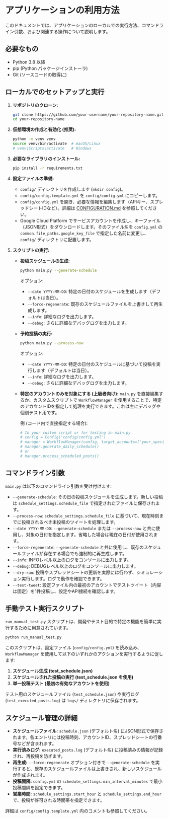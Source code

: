 # アプリケーションの利用方法

このドキュメントでは、アプリケーションのローカルでの実行方法、コマンドライン引数、および関連する操作について説明します。

## 必要なもの

*   Python 3.8 以降
*   pip (Python パッケージインストーラ)
*   Git (ソースコードの取得に)

## ローカルでのセットアップと実行

1.  **リポジトリのクローン:**
    ```bash
    git clone https://github.com/your-username/your-repository-name.git
    cd your-repository-name
    ```

2.  **仮想環境の作成と有効化 (推奨):**
    ```bash
    python -m venv venv
    source venv/bin/activate  # macOS/Linux
    # venv\Scripts\activate   # Windows
    ```

3.  **必要なライブラリのインストール:**
    ```bash
    pip install -r requirements.txt
    ```

4.  **設定ファイルの準備:**
    *   `config/` ディレクトリを作成します (`mkdir config`)。
    *   `config/config.template.yml` を `config/config.yml` にコピーします。
    *   `config/config.yml` を開き、必要な情報を編集します（APIキー、スプレッドシートIDなど）。詳細は [CONFIGURATION.md](./CONFIGURATION.md) を参照してください。
    *   Google Cloud Platform でサービスアカウントを作成し、キーファイル（JSON形式）をダウンロードします。そのファイル名を `config.yml` の `common.file_paths.google_key_file` で指定した名前に変更し、`config/` ディレクトリに配置します。

5.  **スクリプトの実行:**

    *   **投稿スケジュールの生成:**
        ```bash
        python main.py --generate-schedule
        ```
        オプション:
        *   `--date YYYY-MM-DD`: 特定の日付のスケジュールを生成します（デフォルトは当日）。
        *   `--force-regenerate`: 既存のスケジュールファイルを上書きして再生成します。
        *   `--info`: 詳細なログを出力します。
        *   `--debug`: さらに詳細なデバッグログを出力します。

    *   **予約投稿の実行:**
        ```bash
        python main.py --process-now
        ```
        オプション:
        *   `--date YYYY-MM-DD`: 特定の日付のスケジュールに基づいて投稿を実行します（デフォルトは当日）。
        *   `--info`: 詳細なログを出力します。
        *   `--debug`: さらに詳細なデバッグログを出力します。

    *   **特定のアカウントのみを対象にする (上級者向け):**
        `main.py` を直接編集するか、カスタムスクリプトで `WorkflowManager` を使用することで、特定のアカウントIDを指定して処理を実行できます。これは主にデバッグや個別テスト用です。

        例 (コード内で直接指定する場合):
        ```python
        # In your custom script or for testing in main.py
        # config = Config('config/config.yml')
        # manager = WorkflowManager(config, target_accounts=['your_specific_account_id'])
        # manager.generate_daily_schedule()
        # or
        # manager.process_scheduled_posts()
        ```

## コマンドライン引数

`main.py` は以下のコマンドライン引数を受け付けます:

*   `--generate-schedule`: その日の投稿スケジュールを生成します。新しい投稿は `schedule_settings.schedule_file` で指定されたファイルに保存されます。
*   `--process-now`: `schedule_settings.schedule_file` に基づいて、現在時刻までに投稿されるべき未投稿のツイートを処理します。
*   `--date YYYY-MM-DD`: `--generate-schedule` または `--process-now` と共に使用し、対象の日付を指定します。省略した場合は現在の日付が使用されます。
*   `--force-regenerate`: `--generate-schedule` と共に使用し、既存のスケジュールファイルが存在する場合でも強制的に再生成します。
*   `--info`: INFOレベル以上のログをコンソールに出力します。
*   `--debug`: DEBUGレベル以上のログをコンソールに出力します。
*   `--dry-run`: 投稿やスプレッドシートの更新を実際には行わず、シミュレーション実行します。ログで動作を確認できます。
*   `--test-tweet`: 設定ファイル内の最初のアカウントでテストツイート（内容は固定）を1件投稿し、設定やAPI接続を確認します。

## 手動テスト実行スクリプト

`run_manual_test.py` スクリプトは、開発やテスト目的で特定の機能を簡単に実行するために用意されています。

```bash
python run_manual_test.py
```
このスクリプトは、設定ファイル (`config/config.yml`) を読み込み、`WorkflowManager` を使用して以下のいずれかのアクションを実行するように促します:
1.  **スケジュール生成 (test_schedule.json)**
2.  **スケジュールされた投稿の実行 (test_schedule.json を使用)**
3.  **単一投稿テスト (最初の有効なアカウントを使用)**

テスト用のスケジュールファイル (`test_schedule.json`) や実行ログ (`test_executed_posts.log`) は `logs/` ディレクトリに保存されます。

## スケジュール管理の詳細

*   **スケジュールファイル:** `schedule.json` (デフォルト名) にJSON形式で保存されます。各エントリには投稿時刻、アカウントID、スプレッドシートの行番号などが含まれます。
*   **実行済みログ:** `executed_posts.log` (デフォルト名) に投稿済みの情報が記録され、再投稿を防ぎます。
*   **再生成:** `--force-regenerate` オプション付きで `--generate-schedule` を実行すると、既存のスケジュールファイルは上書きされ、新しいスケジュールが作成されます。
*   **投稿間隔:** `config.yml` の `schedule_settings.min_interval_minutes` で最小投稿間隔を設定できます。
*   **営業時間:** `schedule_settings.start_hour` と `schedule_settings.end_hour` で、投稿が許可される時間帯を指定できます。

詳細は `config/config.template.yml` 内のコメントも参照してください。 